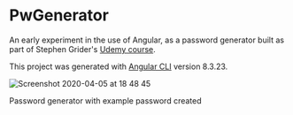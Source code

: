 # PwGenerator

An early experiment in the use of Angular, as a password generator built as part of Stephen Grider's [Udemy course](https://www.udemy.com/course/the-modern-angular-bootcamp).

This project was generated with [Angular CLI](https://github.com/angular/angular-cli) version 8.3.23.

![Screenshot 2020-04-05 at 18 48 45](https://user-images.githubusercontent.com/25869284/78505921-75854e80-776e-11ea-9b59-5a23e5c116ac.png)

Password generator with example password created